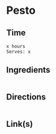 # Pesto

## Time 
```
x hours
Serves: x
```

## Ingredients
```

```


## Directions
```

```


## Link(s)
```

```
